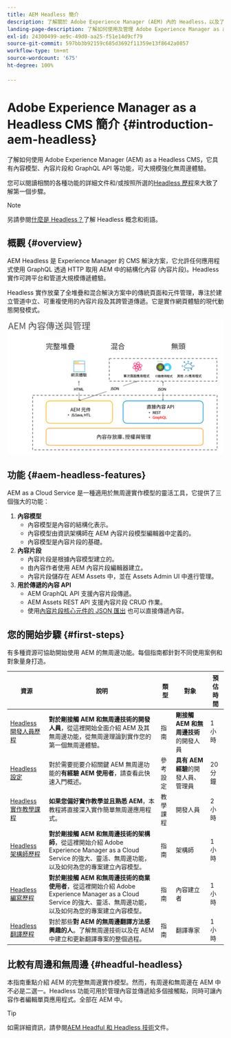 ```yaml
---
title: AEM Headless 簡介
description: 了解關於 Adobe Experience Manager (AEM) 內的 Headless，以及了解詳細文件和 Headless 歷程。 了解如何使用內容模式、內容片段和 GraphQL API 等功能來增強無周邊體驗。
landing-page-description: 了解如何使用及管理 Adobe Experience Manager as a Cloud Service 內的 Headless。
exl-id: 24300499-ae9c-49d0-aa25-f51e14d9cf79
source-git-commit: 597bb3b92159c685d3692f11359e13f8642a0857
workflow-type: tm+mt
source-wordcount: '675'
ht-degree: 100%

---
```



# Adobe Experience Manager as a Headless CMS 簡介 {#introduction-aem-headless}

了解如何使用 Adobe Experience Manager (AEM) as a Headless CMS，它具有內容模型、內容片段和 GraphQL API 等功能，可大規模強化無周邊體驗。

您可以閱讀相關的各種功能的詳細文件和/或按照所選的[Headless 歷程](#first-steps)來大致了解第一個步驟。

>[!NOTE]
>
>另請參閱[什麼是 Headless？](/help/headless/what-is-headless.md)了解 Headless 概念和術語。

## 概觀 {#overview}

AEM Headless 是 Experience Manager 的 CMS 解決方案，它允許任何應用程式使用 GraphQL 透過 HTTP 取用 AEM 中的結構化內容 (內容片段)。Headless 實作可跨平台和管道大規模傳遞體驗。

Headless 實作放棄了全堆疊和混合解決方案中的傳統頁面和元件管理，專注於建立管道中立、可重複使用的內容片段及其跨管道傳遞。它是實作網頁體驗的現代動態開發模式。

![AEM 實作模型](assets/aem-implementation-models.png)

## 功能 {#aem-headless-features}

AEM as a Cloud Service 是一種適用於無周邊實作模型的靈活工具，它提供了三個強大的功能：

1. **內容模型**
   * 內容模型是內容的結構化表示。
   * 內容模型由資訊架構師在 AEM 內容片段模型編輯器中定義的。
   * 內容模型是內容片段的基礎。
1. **內容片段**
   * 內容片段是根據內容模型建立的。
   * 由內容作者使用 AEM 內容片段編輯器建立。
   * 內容片段儲存在 AEM Assets 中，並在 Assets Admin UI 中進行管理。
1. **用於傳遞的內容 API**
   * AEM GraphQL API 支援內容片段傳遞。
   * AEM Assets REST API 支援內容片段 CRUD 作業。
   * 使用[內容片段核心元件的 JSON 匯出](https://experienceleague.adobe.com/docs/experience-manager-core-components/using/components/content-fragment-component.html) 也可以直接傳遞內容。

## 您的開始步驟 {#first-steps}

有多種資源可協助開始使用 AEM 的無周邊功能。每個指南都針對不同使用案例和對象量身打造。

| 資源 | 說明 | 類型 | 對象 | 預估時間 |
|---|---|---|---|---|
| [Headless 開發人員歷程](/help/journey-headless/developer/overview.md) | **對於剛接觸 AEM 和無周邊技術的開發人員**，從這裡開始全面介紹 AEM 及其無周邊功能，從無周邊理論到實作您的第一個無周邊體驗。 | 指南 | **剛接觸 AEM 和無周邊技術** 的開發人員 | 1 小時 |
| [Headless 設定](/help/headless/setup/introduction.md) | 對於需要扼要介紹關鍵 AEM 無周邊功能的&#x200B;**有經驗 AEM 使用者**，請查看此快速入門概述。 | 參考設定 | **具有 AEM 經驗**&#x200B;的開發人員、管理員 | 20 分鐘 |
| [Headless 實作教學課程](https://experienceleague.adobe.com/docs/experience-manager-learn/getting-started-with-aem-headless/graphql/multi-step/overview.html) | **如果您偏好實作教學並且熟悉 AEM**，本教程將直接深入實作簡單無周邊應用程式。 | 教學課程 | 開發人員 | 2 小時 |
| [Headless 架構師歷程](/help/journey-headless/architect/overview.md)  | **對於剛接觸 AEM 和無周邊技術的架構師**，從這裡開始介紹 Adobe Experience Manager as a Cloud Service 的強大、靈活、無周邊功能，以及如何為您的專案建立內容模型。 | 指南 | 架構師 | 1 小時 |
| [Headless 編寫歷程](/help/journey-headless/author/overview.md) | **對於剛接觸 AEM 和無周邊技術的商業使用者**，從這裡開始介紹 Adobe Experience Manager as a Cloud Service 的強大、靈活、無周邊功能，以及如何為您的專案建立內容模型。 | 指南 | 內容建立者 | 1 小時 |
| [Headless 翻譯歷程](/help/journey-headless/translation/overview.md) | 對於那些&#x200B;**對 AEM 的無周邊翻譯方法感興趣的人**。了解無周邊技術以及在 AEM 中建立和更新翻譯專案的整個過程。 | 指南 | 翻譯專家 | 1 小時 |

## 比較有周邊和無周邊 {#headful-headless}

本指南重點介紹 AEM 的完整無周邊實作模型。然而，有周邊和無周邊在 AEM 中不必是二選一。Headless 功能可用於管理內容並傳遞給多個接觸點，同時可讓內容作者編輯單頁應用程式。全部在 AEM 中。

>[!TIP]
>
>如需詳細資訊，請參閱[AEM Headful 和 Headless 技術](/help/implementing/developing/headful-headless.md)文件。